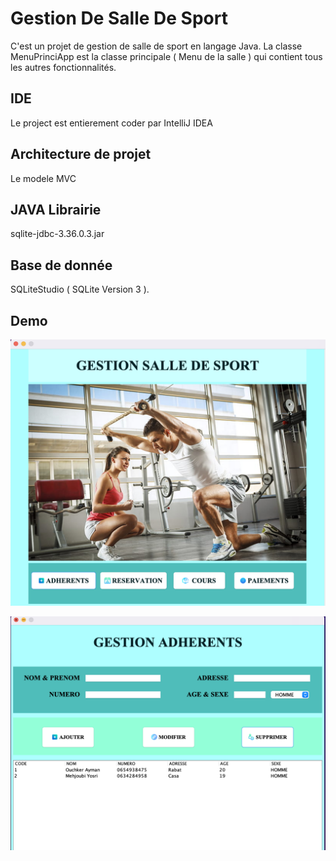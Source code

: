 # Gestion De Salle De Sport

C'est un projet de gestion de salle de sport en langage Java.
La classe MenuPrinciApp est la classe principale ( Menu de la salle ) qui contient tous les autres fonctionnalités.

## IDE

Le project est entierement coder par IntelliJ IDEA

## Architecture de projet

Le modele MVC

## JAVA Librairie

sqlite-jdbc-3.36.0.3.jar

## Base de donnée

SQLiteStudio ( SQLite Version 3 ).

## Demo

![](images/img1.png)

![](images/img2.png)

